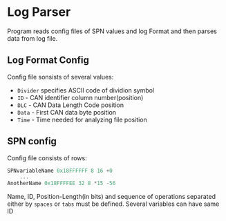 # Log Parser

Program reads config files of SPN values and log Format and then parses
data from log file.

## Log Format Config

Config file sonsists of several values:

- `Divider` specifies ASCII code of dividion symbol
- `ID` - CAN identifier column number(position)
- `DLC` - CAN Data Length Code position
- `Data` - First CAN data byte position
- `Time` - Time needed for analyzing file position

## SPN config

Config file consists of rows:

```C
SPNvariableName 0x18FFFFFF 8 16 +0
    ...
AnotherName 0x18FFFFEE 32 8 *15 -56
```

Name, ID, Position-Length(in bits) and sequence of operations separated either by `spaces` or `tabs` must be defined. Several variables can have same ID
